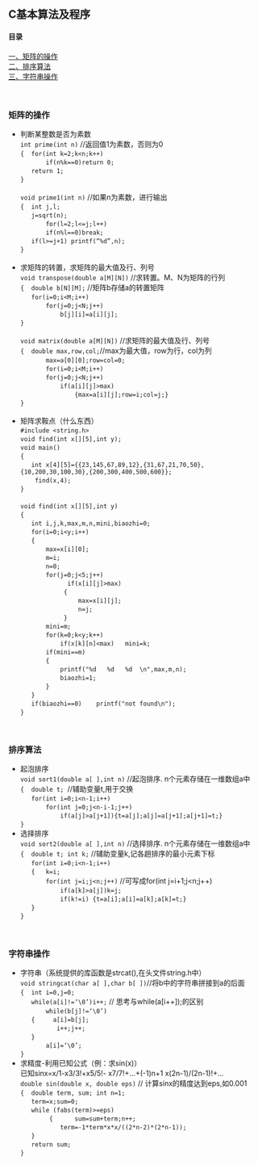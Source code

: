 ## C基本算法及程序

#### 目录
<a href="#git01">一、矩阵的操作<br>
<a href="#git02">二、排序算法<br>
<a href="#git03">三、字符串操作<br>

<a name="git01"><br>
### 矩阵的操作
* 判断某整数是否为素数<br>
`int prime(int n)`  //返回值1为素数，否则为0<br>
`{ 	for(int k=2;k<n;k++)`<br>
`		if(n%k==0)return 0;`<br>
`	return 1;`<br>
`}`<br><br>
`void prime1(int n)`  //如果n为素数，进行输出<br>
`{ 	int j,l;`<br>
`	j=sqrt(n);`<br>
`       for(l=2;l<=j;l++)`<br>
`		if(n%l==0)break;`<br>
`	if(l>=j+1) printf(“%d”,n);`<br>
`}`<br><br>
* 求矩阵的转置，求矩阵的最大值及行、列号<br>
`void transpose(double a[M][N])` //求转置。M、N为矩阵的行列<br>
`{	double b[N][M];`  //矩阵b存储a的转置矩阵<br>
`	for(i=0;i<M;i++)`<br>
`		for(j=0;j<N;j++)`<br>
`			b[j][i]=a[i][j];`<br>
`}`<br><br>
`void matrix(double a[M][N])` //求矩阵的最大值及行、列号<br>
`{	double max,row,col;`//max为最大值，row为行，col为列<br>
`      	max=a[0][0];row=col=0;`<br>
`    	for(i=0;i<M;i++)`<br>
`		for(j=0;j<N;j++)`<br>
`			if(a[i][j]>max)`<br>
`				{max=a[i][j];row=i;col=j;}`<br>
`}`<br><br>
* 矩阵求鞍点（什么东西）<br>
`#include <string.h>`<br>
`void find(int x[][5],int y);`<br>
`void main()`<br>
`{`<br>
`	int x[4][5]={{23,145,67,89,12},{31,67,21,70,50},{10,200,30,100,30},{200,300,400,500,600}};`<br>
`    find(x,4);`<br>
`}`<br><br>
`void find(int x[][5],int y)`<br>
`{`<br>
`	int i,j,k,max,m,n,mini,biaozhi=0;`<br>
`	for(i=0;i<y;i++)`<br>
`	{`<br>
`		max=x[i][0];`<br>
`		m=i;`<br>
`		n=0;`<br>
`		for(j=0;j<5;j++)`<br>
`             if(x[i][j]>max)`<br>
`			 {`<br>
`				 max=x[i][j];`<br>
`				 n=j;`<br>
`			 }`<br>
`		mini=m;`<br>
`		for(k=0;k<y;k++)`<br>
`			if(x[k][n]<max)   mini=k;`<br>
`		if(mini==m)`<br>
`		{`<br>
`			printf("%d   %d   %d  \n",max,m,n);`<br>
`			biaozhi=1;`<br>
`		}`<br>
`	}`<br>
`	if(biaozhi==0)    printf("not found\n");`<br>
`}`<br>

<a name="git02"><br>
### 排序算法
* 起泡排序<br>
`void sort1(double a[ ],int n)` //起泡排序. n个元素存储在一维数组a中<br>
`{	double t; `//辅助变量t,用于交换<br>
`	for(int i=0;i<n-1;i++)`<br>
`		for(int j=0;j<n-i-1;j++)`<br>
`			if(a[j]>a[j+1]){t=a[j];a[j]=a[j+1];a[j+1]=t;}`<br>
`}`<br>
* 选择排序<br>
`void sort2(double a[ ],int n)` //选择排序. n个元素存储在一维数组a中<br>
`{	double t; int k;` //辅助变量k,记各趟排序的最小元素下标<br>
`	for(int i=0;i<n-1;i++)`<br>
`	{  	k=i;`<br>
`		for(int j=i;j<n;j++)`  //可写成for(int j=i+1;j<n;j++) <br>
`			if(a[k]>a[j])k=j;`<br>
`           if(k!=i) {t=a[i];a[i]=a[k];a[k]=t;}`<br>
`	}`<br>
`}`<br>
  
<a name="git03"><br>
### 字符串操作
* 字符串（系统提供的库函数是strcat(),在头文件string.h中）<br>
`void stringcat(char a[ ],char b[ ])`//将b中的字符串拼接到a的后面<br>
`{	int i=0,j=0;`<br>
`	while(a[i]!=‘\0’)i++;` // 思考与while(a[i++]);的区别 <br>
`       while(b[j]!=‘\0’)`<br>
`	{	  a[i]=b[j];`<br>
`		   i++;j++;`<br>
`	}`<br>
`       a[i]=‘\0’;`<br>
`}`<br>
* 求精度-利用已知公式（例：求sin(x)）<br>
已知sinx=x/1-x3/3!+x5/5!- x7/7!+…+(-1)n+1 x(2n-1)/(2n-1)!+…<br>
`double sin(double x, double eps)` // 计算sinx的精度达到eps,如0.001<br>
`{	double term, sum; int n=1;`<br>
`	term=x;sum=0;`<br>
`	while (fabs(term)>=eps)`<br>
`        {	    sum=sum+term;n++;`<br>
`		    term=-1*term*x*x/((2*n-2)*(2*n-1));`<br>
`	}`<br>
`	return sum;`<br>
`}`<br>

